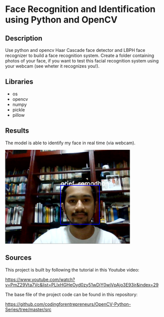 # Face Recognition and Identification using Python and OpenCV

## Description 
Use python and opencv Haar Cascade face detector and LBPH face recognizer to build a face recognition system. Create a folder containing photos of your face, if you want to test this facial recognition system using your webcam (see wheter it recognizes you!).


## Libraries
* os
* opencv
* numpy
* pickle
* pillow

## Results

The model is able to identify my face in real time (via webcam).

<img src="https://github.com/arief25ramadhan/Face-Recognition/blob/master/image_demo.PNG" width="400">

## Sources

This project is built by following the tutorial in this Youtube video:

https://www.youtube.com/watch?v=PmZ29Vta7Vc&list=PLIxHGHeOyd0zy51wDjY0wjVpAjo3E93ir&index=29

The base file of the project code can be found in this repository:

https://github.com/codingforentrepreneurs/OpenCV-Python-Series/tree/master/src
